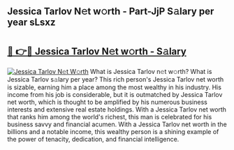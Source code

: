 ## Jessica Tarlov N𝚎t w𝚘rth - Part-JjP S𝚊lary per year sLsxz

# <h2><a href="http://gc2s99r.nevu.top/?p=Jessica+Tarlov">🔗 👉🔴 Jessica Tarlov N𝚎t w𝚘rth - S𝚊lary</a></h2>

[![Jessica Tarlov N𝚎t W𝚘rth](https://i.imgur.com/Oavwk0R.jpeg)](http://gc2s99r.nevu.top/?p=Jessica+Tarlov)
What is Jessica Tarlov n𝚎t w𝚘rth? What is Jessica Tarlov s𝚊lary per year?
This rich person's Jessica Tarlov net worth is sizable, earning him a place among the most wealthy in his industry. His income from his job is considerable, but it is outmatched by Jessica Tarlov net worth, which is thought to be amplified by his numerous business interests and extensive real estate holdings. With a Jessica Tarlov net worth that ranks him among the world's richest, this man is celebrated for his business savvy and financial acumen. With a Jessica Tarlov net worth in the billions and a notable income, this wealthy person is a shining example of the power of tenacity, dedication, and financial intelligence.
